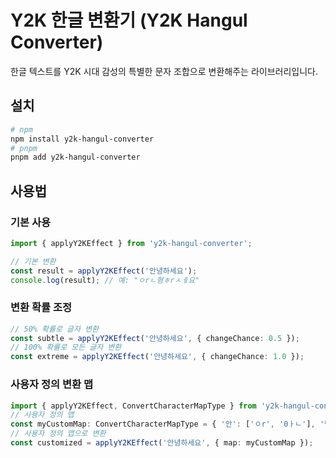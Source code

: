 # Y2K 한글 변환기 (Y2K Hangul Converter)

한글 텍스트를 Y2K 시대 감성의 특별한 문자 조합으로 변환해주는 라이브러리입니다.

## 설치

```bash
# npm
npm install y2k-hangul-converter
# pnpm
pnpm add y2k-hangul-converter
```

## 사용법

### 기본 사용

```typescript
import { applyY2KEffect } from 'y2k-hangul-converter';

// 기본 변환
const result = applyY2KEffect('안녕하세요');
console.log(result); // 예: "ㅇrㄴ형ㅎrㅅㅔ요"
```

### 변환 확률 조정
```typescript
// 50% 확률로 글자 변환
const subtle = applyY2KEffect('안녕하세요', { changeChance: 0.5 });
// 100% 확률로 모든 글자 변환
const extreme = applyY2KEffect('안녕하세요', { changeChance: 1.0 });
```

### 사용자 정의 변환 맵
```typescript
import { applyY2KEffect, ConvertCharacterMapType } from 'y2k-hangul-converter';
// 사용자 정의 맵
const myCustomMap: ConvertCharacterMapType = { '안': ['ㅇr', '0ㅏㄴ'], '녕': ['ㄴㅕㅇ', 'ㄴ1ㅕㅇ'], '하': ['ㅎr', 'H'], '세': ['ㅅㅔ', '5ㅔ'], '요': ['ㅇㅛ', 'yo'] };
// 사용자 정의 맵으로 변환
const customized = applyY2KEffect('안녕하세요', { map: myCustomMap });
```